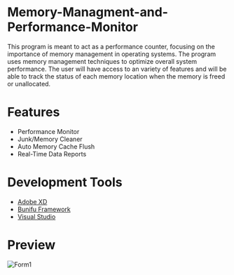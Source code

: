 # Memory-Managment-and-Performance-Monitor
This program is meant to act as a performance counter, focusing on the importance of memory management in operating systems. The program uses memory management techniques to optimize overall system performance. The user will have access to an variety of features and will be able to track the status of each memory location when the memory is freed or unallocated. 
# Features
* Performance Monitor
* Junk/Memory Cleaner
* Auto Memory Cache Flush
* Real-Time Data Reports
# Development Tools
* [Adobe XD](https://www.adobe.com/products/xd.html)
* [Bunifu Framework](https://bunifuframework.com/)
* [Visual Studio](https://visualstudio.microsoft.com/)

# Preview
![Form1](https://user-images.githubusercontent.com/68661362/88252837-a043d600-cc7d-11ea-8a58-39ed769fd5fe.PNG)


